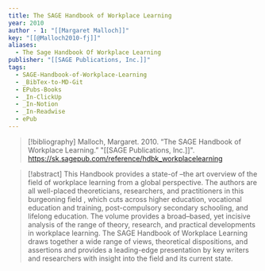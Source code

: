 ```yaml
---
title: The SAGE Handbook of Workplace Learning
year: 2010
author - 1: "[[Margaret Malloch]]"
key: "[[@Malloch2010-fj]]"
aliases:
  - The Sage Handbook Of Workplace Learning
publisher: "[[SAGE Publications, Inc.]]"
tags:
  - SAGE-Handbook-of-Workplace-Learning
  - _BibTex-to-MD-Git
  - EPubs-Books
  - _In-ClickUp
  - _In-Notion
  - _In-Readwise
  - ePub
---
```


> [!bibliography]
> Malloch, Margaret. 2010. “The SAGE Handbook of Workplace Learning.” "[[SAGE Publications, Inc.]]". https://sk.sagepub.com/reference/hdbk_workplacelearning

> [!abstract]
> This Handbook provides a state-of –the art overview of the field of workplace learning from a global perspective. The authors are all well-placed theoreticians, researchers, and practitioners in this burgeoning field , which cuts across higher education, vocational education and training, post-compulsory secondary schooling, and lifelong education. The volume provides a broad–based, yet incisive analysis of the range of theory, research, and practical developments in workplace learning. The SAGE Handbook of Workplace Learning draws together a wide range of views, theoretical dispositions, and assertions and provides a leading-edge presentation by key writers and researchers with insight into the field and its current state.